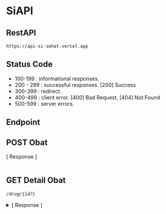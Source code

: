 # SiAPI
## RestAPI
`https://api-si-sehat.vercel.app` 

## Status Code 
- 100-199     : informational responses.
- 200 - 299   : successful responses. [200] Success
- 300-399     : redirect.
- 400-499     : client error. [400] Bad Request, [404] Not Found
- 500-599     : server errors.

## Endpoint
## POST Obat
[ Response ]
```JSON

```
## GET Detail Obat
*`/drug/{id?}`*

<details>
    <summary>[ Response ]</summary>

    ## Response

    ```
    {
        "status": "success",
        "id": "nfvFxxkDBFpKjRdfCO2k",
        "data": {
            "data": {
                "publish_date": "2021-12-01T11:44:47Z",
                "about": "desc obat",
                "rules": [
                    "rulesObat"
                ],
                "id": 38,
                "Disease-Related": [
                    "nyeri",
                    "demam"
                ],
                "short_desc": "Short-DESC.",
                "categories": "obat-demam",
                "title": "title-obat",
                "thumbnail_url": "gambar-obat",
                "kegunaan": "Manfaat dan Kegunaan Obat",
                "warning": [
                    "Pseudoephedrine yang ada di dalam Paramex Flu dan Batuk termasuk dalam obat kategori C. Artinya, studi pada binatang percobaan memperlihatkan adanya efek samping terhadap janin, meski belum ada studi terkontrol pada ibu hamil.",
                    "Sebaiknya tidak mengonsumsi Paramex Flu dan Batuk jika Anda sedang melakukan aktivitas yang butuh kewaspadaan, seperti mengemudi.",
                    "Beritahukan dokter jika Anda sedang dalam keadaan hamil dan menyusui"
                ],
                "reviewer_name": "Reviewer Name"
            }
        }
    }
    ```
</details>